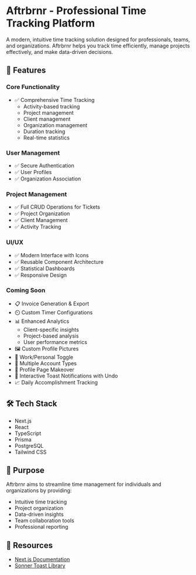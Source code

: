 # Aftrbrnr - Professional Time Tracking Platform

A modern, intuitive time tracking solution designed for professionals, teams, and organizations. Aftrbrnr helps you track time efficiently, manage projects effectively, and make data-driven decisions.

## 🚀 Features

### Core Functionality
- ✅ Comprehensive Time Tracking
  - Activity-based tracking
  - Project management
  - Client management
  - Organization management
  - Duration tracking
  - Real-time statistics

### User Management
- ✅ Secure Authentication
- ✅ User Profiles
- ✅ Organization Association

### Project Management
- ✅ Full CRUD Operations for Tickets
- ✅ Project Organization
- ✅ Client Management
- ✅ Activity Tracking

### UI/UX
- ✅ Modern Interface with Icons
- ✅ Reusable Component Architecture
- ✅ Statistical Dashboards
- ✅ Responsive Design

### Coming Soon
- 📋 Invoice Generation & Export
- ⏲️ Custom Timer Configurations
- 📊 Enhanced Analytics
  - Client-specific insights
  - Project-based analysis
  - User performance metrics
- 🖼️ Custom Profile Pictures
- 🔄 Work/Personal Toggle
- 💼 Multiple Account Types
- 📱 Profile Page Makeover
- 🔔 Interactive Toast Notifications with Undo
- 📈 Daily Accomplishment Tracking

## 🛠️ Tech Stack
- Next.js
- React
- TypeScript
- Prisma
- PostgreSQL
- Tailwind CSS

## 🎯 Purpose
Aftrbrnr aims to streamline time management for individuals and organizations by providing:
- Intuitive time tracking
- Project organization
- Data-driven insights
- Team collaboration tools
- Professional reporting

## 🔗 Resources
- [Next.js Documentation](https://nextjs.org/docs)
- [Sonner Toast Library](https://sonner.emilkowal.ski/)

